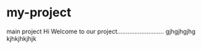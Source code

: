 # my-project
main project
Hi Welcome to our project...........................
gjhgjhgjhg
kjhkjhkjhjk
